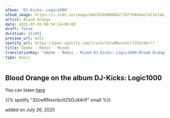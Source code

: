 ```yaml
---
album: 'DJ-Kicks: Logic1000'
album_image: https://i.scdn.co/image/ab67616d0000b2736f7e684ae7421e7ab225940f
artist: Blood Orange
date: 2025-07-26 00:54:14+00:00
draft: false
duration: 261001
preview_url: null
spotify_url: https://open.spotify.com/track/32cwRNxxnbcltZSOJ4Arlf
title: Smoke - Remix - Mixed
translationKey: 'Smoke - Remix - Mixed-DJ-Kicks: Logic1000-Blood Orange'
type: music
---
```



## Blood Orange on the album DJ-Kicks: Logic1000

You can listen [here](https://open.spotify.com/track/32cwRNxxnbcltZSOJ4Arlf)

{{% spotify "32cwRNxxnbcltZSOJ4Arlf" small %}}

added on July 26, 2025